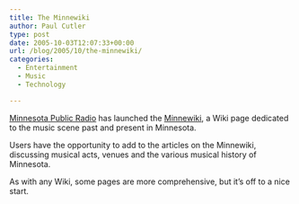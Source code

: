 ```yaml
---
title: The Minnewiki
author: Paul Cutler
type: post
date: 2005-10-03T12:07:33+00:00
url: /blog/2005/10/the-minnewiki/
categories:
  - Entertainment
  - Music
  - Technology

---
```

[Minnesota Public Radio][1] has launched the [Minnewiki][2], a Wiki page dedicated to the music scene past and present in Minnesota.

Users have the opportunity to add to the articles on the Minnewiki, discussing musical acts, venues and the various musical history of Minnesota.

As with any Wiki, some pages are more comprehensive, but it&#8217;s off to a nice start.

 [1]: http://www.mpr.org
 [2]: http://minnewiki.publicradio.org/index.php/Minnewiki_Home